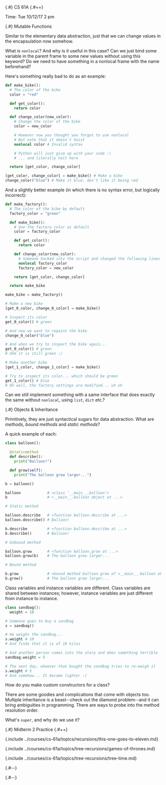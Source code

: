 
{.#} CS 61A
{.#++}

Time: Tue 10/12/17 2 pm

{.#} Mutable Functions

Similar to the elementary data abstraction, just that we can change values in the encapsulation now somehow.

What is `nonlocal`? And why is it useful in this case? Can we just bind some variable in the parent frame to some new values without using this keyword? Do we need to have something in a nonlocal frame with the name beforehand?

Here's something really bad to do as an example:

```py
def make_bike():
  # The color of the bike
  color = "red"

  def get_color():
    return color

  def change_color(new_color):
    # Change the color of the bike
    color = new_color

    # However now you thought you forgot to use nonlocal
    # But note that it doesn't hoist
    nonlocal color # Invalid syntax

    # Python will just give up with your code :(
    # ... and literally halt here

  return [get_color, change_color]

[get_color, change_color] = make_bike() # Make a bike
change_color("blue") # Make it blue, don't like it being red
```

And a slightly better example (in which there is no syntax error, but logically incorrect):

```py
def make_factory():
  # The color of the bike by default
  factory_color = "green"

  def make_bike():
    # Use the factory color as default
    color = factory_color

    def get_color():
      return color

    def change_color(new_color):
      # Someone hacked into the script and changed the following lines
      nonlocal factory_color
      factory_color = new_color

    return [get_color, change_color]

  return make_bike

make_bike = make_factory()

# Make a new bike
[get_0_color, change_0_color] = make_bike()

# Inspect its color
get_0_color() # green

# And now we want to repaint the bike
change_0_color("blue")

# And when we try to inspect the bike again...
get_0_color() # green
# Uhm it is still green :/

# Make another bike
[get_1_color, change_1_color] = make_bike()

# Try to inspect its color... which should be green
get_1_color() # blue
# Oh well, the factory settings are modified... uh oh
```

Can we still implement something with a same interface that does exactly the same without `nonlocal`, using `list`, `dict` etc.?

{.#} Objects & Inheritance

Primitively, they are just syntactical sugars for data abstraction. What are *methods*, *bound methods* and *static methods*?

A quick example of each:

```py
class balloon():

  @staticmethod
  def describe():
    print("Balloon!")

  def grow(self):
    print("The balloon grew larger...")

b = balloon()

balloon            # <class '__main__.balloon'>
b                  # <__main__.balloon object at ...>

# Static method

balloon.describe   # <function balloon.describe at ...>
balloon.describe() # Balloon!

b.describe         # <function balloon.describe at ...>
b.describe()       # Balloon!

# Unbound method

balloon.grow       # <function balloon.grow at ...>
balloon.grow(b)    # The balloon grew larger...

# Bound method

b.grow             # <bound method balloon.grow of <__main__.balloon object at ...>>
b.grow()           # The balloon grew larger...
```

Class variables and instance variables are different. Class variables are shared between instances; however, instance variables are just different from instance to instance.

```py
class sandbag():
  weight = 10

# Someone goes to buy a sandbag
s = sandbag()

# He weighs the sandbag...
s.weight # 10
# And finds that it is of 10 kilos

# And another person comes into the story and does something terrible
sandbag.weight = 5

# The next day, whoever that bought the sandbag tries to re-weigh it
s.weight # 5
# And somehow... It became lighter :(
```

How do you make custom constructors for a class?

There are some goodies and complications that come with objects too. Multiple inheritance is a beast--check out the diamond problem--and it can bring ambiguities in programming. There are ways to probe into the method resolution order.

What's `super`, and why do we use it?

{.#} Midterm 2 Practice
{.#++}

{.include ../courses/cs-61a/topics/recursions/this-one-goes-to-eleven.md}

{.include ../courses/cs-61a/topics/tree-recursions/games-of-thrones.md}

{.include ../courses/cs-61a/topics/tree-recursions/tree-time.md}

{.#--}

{.#--}
